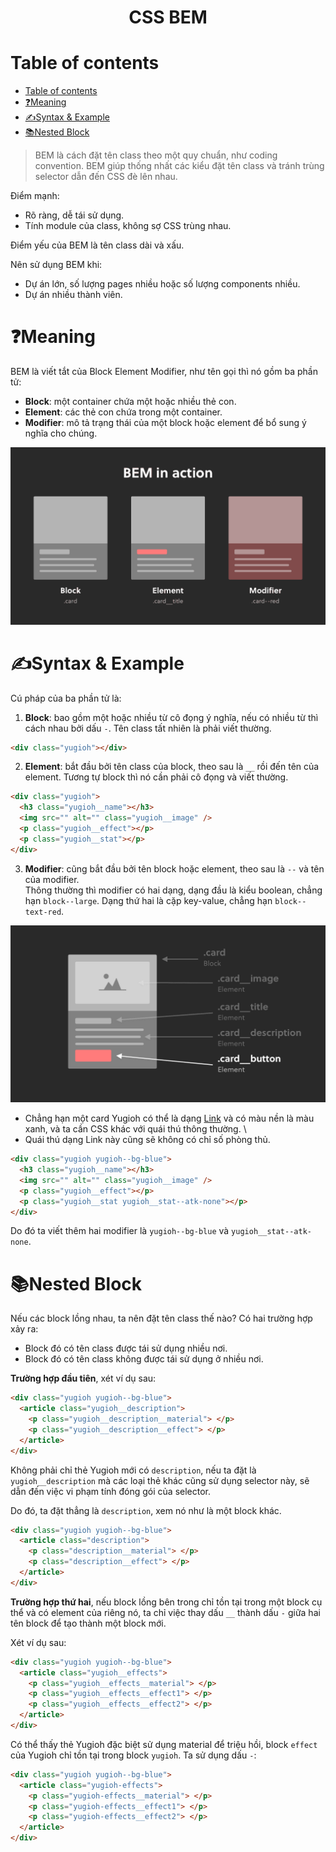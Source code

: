<link rel='stylesheet' href='../main.css'>

<div class="title"> 
    <center><h1 class="bigtitle">CSS BEM</h1></center>
</div>

# Table of contents

- [Table of contents](#table-of-contents)
- [❓Meaning](#meaning)
- [✍Syntax & Example](#syntax--example)
- [📚Nested Block](#nested-block)

> BEM là cách đặt tên class theo một quy chuẩn, như coding convention. BEM giúp thống nhất các kiểu đặt tên class và tránh trùng selector dẫn đến CSS đè lên nhau.

Điểm mạnh:

- Rõ ràng, dễ tái sử dụng.
- Tính module của class, không sợ CSS trùng nhau.

Điểm yếu của BEM là tên class dài và xấu.

Nên sử dụng BEM khi:

- Dự án lớn, số lượng pages nhiều hoặc số lượng components nhiều.
- Dự án nhiều thành viên.

# ❓Meaning

BEM là viết tắt của Block Element Modifier, như tên gọi thì nó gồm ba phần tử:

- **Block**: một container chứa một hoặc nhiều thẻ con.
- **Element**: các thẻ con chứa trong một container.
- **Modifier**: mô tả trạng thái của một block hoặc element để bổ sung ý nghĩa cho chúng.

<img src="./img/BEM1.png">

# ✍Syntax & Example

Cú pháp của ba phần tử là:

1. **Block**: bao gồm một hoặc nhiều từ cô đọng ý nghĩa, nếu có nhiều từ thì cách nhau bởi dấu `-`. Tên class tất nhiên là phải viết thường.

```html
<div class="yugioh"></div>
```

2. **Element**: bắt đầu bởi tên class của block, theo sau là `__` rồi đến tên của element. Tương tự block thì nó cần phải cô đọng và viết thường.

```html
<div class="yugioh">
  <h3 class="yugioh__name"></h3>
  <img src="" alt="" class="yugioh__image" />
  <p class="yugioh__effect"></p>
  <p class="yugioh__stat"></p>
</div>
```

3. **Modifier**: cũng bắt đầu bởi tên block hoặc element, theo sau là `--` và tên của modifier. \
   Thông thường thì modifier có hai dạng, dạng đầu là kiểu boolean, chẳng hạn `block--large`. Dạng thứ hai là cặp key-value, chẳng hạn `block--text-red`.

<img src="./img/BEM2.png">

- Chẳng hạn một card Yugioh có thể là dạng [Link](https://yugioh.fandom.com/wiki/Link_Monster) và có màu nền là màu xanh, và ta cần CSS khác với quái thú thông thường. \
- Quái thú dạng Link này cũng sẽ không có chỉ số phòng thủ.

```html
<div class="yugioh yugioh--bg-blue">
  <h3 class="yugioh__name"></h3>
  <img src="" alt="" class="yugioh__image" />
  <p class="yugioh__effect"></p>
  <p class="yugioh__stat yugioh__stat--atk-none"></p>
</div>
```

Do đó ta viết thêm hai modifier là `yugioh--bg-blue` và `yugioh__stat--atk-none`.

# 📚Nested Block

Nếu các block lồng nhau, ta nên đặt tên class thế nào? Có hai trường hợp xảy ra:

- Block đó có tên class được tái sử dụng nhiều nơi.
- Block đó có tên class không được tái sử dụng ở nhiều nơi.

**Trường hợp đầu tiên**, xét ví dụ sau:

```html
<div class="yugioh yugioh--bg-blue">
  <article class="yugioh__description">
    <p class="yugioh__description__material"> </p>
    <p class="yugioh__description__effect"> </p>
  </article>
</div>
```

Không phải chỉ thẻ Yugioh mới có `description`, nếu ta đặt là `yugioh__description` mà các loại thẻ khác cũng sử dụng selector này, sẽ dẫn đến việc vi phạm tính đóng gói của selector.

Do đó, ta đặt thẳng là `description`, xem nó như là một block khác.

```html
<div class="yugioh yugioh--bg-blue">
  <article class="description">
    <p class="description__material"> </p>
    <p class="description__effect"> </p>
  </article>
</div>
```

**Trường hợp thứ hai**, nếu block lồng bên trong chỉ tồn tại trong một block cụ thể và có element của riêng nó, ta chỉ việc thay dấu `__` thành dấu `-` giữa hai tên block để tạo thành một block mới.

Xét ví dụ sau:

```html
<div class="yugioh yugioh--bg-blue">
  <article class="yugioh__effects">
    <p class="yugioh__effects__material"> </p>
    <p class="yugioh__effects__effect1"> </p>
    <p class="yugioh__effects__effect2"> </p>
  </article>
</div>
```

Có thể thấy thẻ Yugioh đặc biệt sử dụng material để triệu hồi, block `effect` của Yugioh chỉ tồn tại trong block `yugioh`. Ta sử dụng dấu `-`:

```html
<div class="yugioh yugioh--bg-blue">
  <article class="yugioh-effects">
    <p class="yugioh-effects__material"> </p>
    <p class="yugioh-effects__effect1"> </p>
    <p class="yugioh-effects__effect2"> </p>
  </article>
</div>
```
